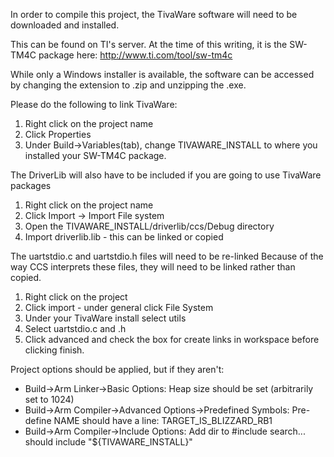 In order to compile this project, the TivaWare software will need to be downloaded and installed.

This can be found on TI's server. At the time of this writing, it is the SW-TM4C package here:
http://www.ti.com/tool/sw-tm4c

While only a Windows installer is available, the software can be accessed by changing the extension to .zip and unzipping the .exe.

Please do the following to link TivaWare:
1. Right click on the project name
2. Click Properties
3. Under Build->Variables(tab), change TIVAWARE_INSTALL to where you installed your SW-TM4C package.

The DriverLib will also have to be included if you are going to use TivaWare packages
1. Right click on the project name
2. Click Import -> Import File system
3. Open the TIVAWARE_INSTALL/driverlib/ccs/Debug directory
4. Import driverlib.lib - this can be linked or copied

The uartstdio.c and uartstdio.h files will need to be re-linked
Because of the way CCS interprets these files, they will need to be linked rather than copied.
1. Right click on the project
2. Click import - under general click File System
3. Under your TivaWare install select utils
4. Select uartstdio.c and .h
5. Click advanced and check the box for create links in workspace before clicking finish.

Project options should be applied, but if they aren't:
* Build->Arm Linker->Basic Options: Heap size should be set (arbitrarily set to 1024)
* Build->Arm Compiler->Advanced Options->Predefined Symbols: Pre-define NAME should have a line: TARGET_IS_BLIZZARD_RB1
* Build->Arm Compiler->Include Options: Add dir to #include search... should include "${TIVAWARE_INSTALL}"
